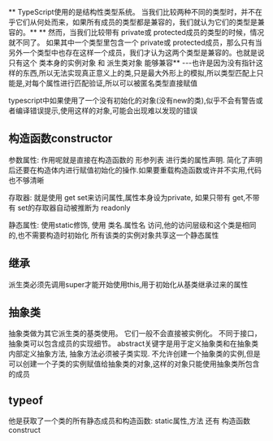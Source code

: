 
** TypeScript使用的是结构性类型系统。 当我们比较两种不同的类型时，并不在乎它们从何处而来，如果所有成员的类型都是兼容的，我们就认为它们的类型是兼容的。**
** 然而，当我们比较带有 private或 protected成员的类型的时候，情况就不同了。 如果其中一个类型里包含一个 private或 protected成员，那么只有当另外一个类型中也存在这样一个成员，我们才认为这两个类型是兼容的。也就是说只有这个 类本身的实例对象 和 派生类对象 能够兼容**
---也许是因为没有指针这样的东西,所以无法实现真正意义上的类,只是最大外形上的模拟,所以类型匹配上只能是,对每个属性进行匹配验证,所以可以被匿名类型直接赋值

typescript中如果使用了一个没有初始化的对象(没有new的类),似乎不会有警告或者编译错误提示,使用这样的对象,可能会出现难以发现的错误


## 构造函数constructor
参数属性:
作用呢就是直接在构造函数的 形参列表 进行类的属性声明. 
简化了声明后还要在构造体内进行赋值初始化的操作.如果要重载构造函数或许并不实用,代码也不够清晰

存取器:
就是使用 get set来访问属性,属性本身设为private,
如果只带有 get,不带有 set的存取器自动被推断为 readonly

静态属性:
使用static修饰, 使用 类名.属性名 访问,他的访问层级和这个类是相同的,也不需要构造时初始化
所有该类的实例对象共享这一个静态属性

## 继承
派生类必须先调用super才能开始使用this,用于初始化从基类继承过来的属性


## 抽象类
抽象类做为其它派生类的基类使用。 它们一般不会直接被实例化。 不同于接口，抽象类可以包含成员的实现细节。
abstract关键字是用于定义抽象类和在抽象类内部定义抽象方法, 抽象方法必须被子类实现.
不允许创建一个抽象类的实例,但是可以创建一个子类的实例赋值给抽象类的对象,这样的对象只能使用抽象类所包含的成员

## typeof
他是获取了一个类的所有静态成员和构造函数:
static属性,方法
还有 构造函数construct
